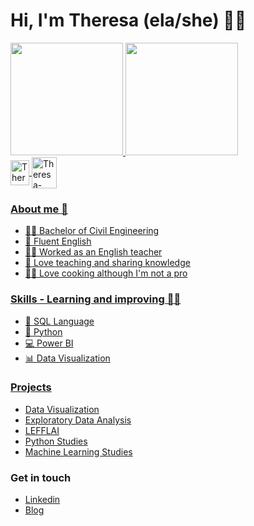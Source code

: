 # Hi, I'm Theresa (ela/she) 👋🙂

<div>
  
  <a href="https://sites.google.com/view/theresarocha">
  <img height="180em" src="https://github-readme-stats.vercel.app/api?username=theresarocha&theme=omni&show_icons=true&include_all_commits=true&count_private=true"/>
  <img height="180em" src="https://github-readme-stats.vercel.app/api/top-langs/?username=theresarocha&layout=compact&langs_count=16&theme=omni"/>
    
</div>

<div>
  <img align="center" alt="Theresa-Python" height="40" width="30" src="https://cdn.jsdelivr.net/gh/devicons/devicon/icons/python/python-original-wordmark.svg"/>
  <img align="center" alt="Theresa-MySQL" height="50" width="40" src="https://cdn.jsdelivr.net/gh/devicons/devicon/icons/mysql/mysql-original-wordmark.svg"/>
</div>



### About me 👩

- 👩‍🎓 Bachelor of Civil Engineering
- 🗽 Fluent English
- 👩‍🏫 Worked as an English teacher
- 💖 Love teaching and sharing knowledge
- 👩‍🍳 Love cooking although I'm not a pro

### Skills - Learning and improving 👩‍💻

- 📑 SQL Language
- 🐍 Python
- 💻 Power BI
- 📊 Data Visualization

### Projects

- [Data Visualization](https://github.com/theresarocha/projetos_dashboards)
- [Exploratory Data Analysis](https://github.com/theresarocha/estudos_estatistica)
- [LEFFLAI](https://github.com/theresarocha/estudos_LEFLAI_python)
- [Python Studies](https://github.com/theresarocha/estudos_python)
- [Machine Learning Studies](https://github.com/theresarocha/estudos_machine_learning)

### Get in touch 

- [Linkedin](https://www.linkedin.com/in/theresarocha/)
- [Blog](https://theresarocha.medium.com/)
